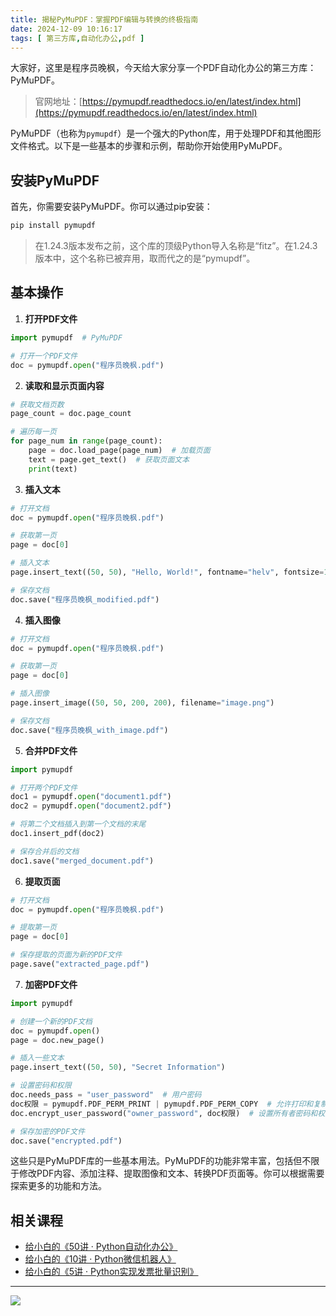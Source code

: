 ```yaml
---
title: 揭秘PyMuPDF：掌握PDF编辑与转换的终极指南
date: 2024-12-09 10:16:17
tags: [ 第三方库,自动化办公,pdf ]
---
```


大家好，这里是程序员晚枫，今天给大家分享一个PDF自动化办公的第三方库：PyMuPDF。

> 官网地址：[https://pymupdf.readthedocs.io/en/latest/index.html](https://pymupdf.readthedocs.io/en/latest/index.html)


PyMuPDF（也称为`pymupdf`）是一个强大的Python库，用于处理PDF和其他图形文件格式。以下是一些基本的步骤和示例，帮助你开始使用PyMuPDF。



## 安装PyMuPDF

首先，你需要安装PyMuPDF。你可以通过pip安装：

```bash
pip install pymupdf
```

> 在1.24.3版本发布之前，这个库的顶级Python导入名称是“fitz”。在1.24.3版本中，这个名称已被弃用，取而代之的是“pymupdf”。

## 基本操作

1. **打开PDF文件**

```python
import pymupdf  # PyMuPDF

# 打开一个PDF文件
doc = pymupdf.open("程序员晚枫.pdf")
```

2. **读取和显示页面内容**

```python
# 获取文档页数
page_count = doc.page_count

# 遍历每一页
for page_num in range(page_count):
    page = doc.load_page(page_num)  # 加载页面
    text = page.get_text()  # 获取页面文本
    print(text)
```

3. **插入文本**

```python
# 打开文档
doc = pymupdf.open("程序员晚枫.pdf")

# 获取第一页
page = doc[0]

# 插入文本
page.insert_text((50, 50), "Hello, World!", fontname="helv", fontsize=12)

# 保存文档
doc.save("程序员晚枫_modified.pdf")
```

4. **插入图像**

```python
# 打开文档
doc = pymupdf.open("程序员晚枫.pdf")

# 获取第一页
page = doc[0]

# 插入图像
page.insert_image((50, 50, 200, 200), filename="image.png")

# 保存文档
doc.save("程序员晚枫_with_image.pdf")
```

5. **合并PDF文件**

```python
import pymupdf

# 打开两个PDF文件
doc1 = pymupdf.open("document1.pdf")
doc2 = pymupdf.open("document2.pdf")

# 将第二个文档插入到第一个文档的末尾
doc1.insert_pdf(doc2)

# 保存合并后的文档
doc1.save("merged_document.pdf")
```

6. **提取页面**

```python
# 打开文档
doc = pymupdf.open("程序员晚枫.pdf")

# 提取第一页
page = doc[0]

# 保存提取的页面为新的PDF文件
page.save("extracted_page.pdf")
```

7. **加密PDF文件**

```python
import pymupdf

# 创建一个新的PDF文档
doc = pymupdf.open()
page = doc.new_page()

# 插入一些文本
page.insert_text((50, 50), "Secret Information")

# 设置密码和权限
doc.needs_pass = "user_password"  # 用户密码
doc权限 = pymupdf.PDF_PERM_PRINT | pymupdf.PDF_PERM_COPY  # 允许打印和复制
doc.encrypt_user_password("owner_password", doc权限)  # 设置所有者密码和权限

# 保存加密的PDF文件
doc.save("encrypted.pdf")
```

这些只是PyMuPDF库的一些基本用法。PyMuPDF的功能非常丰富，包括但不限于修改PDF内容、添加注释、提取图像和文本、转换PDF页面等。你可以根据需要探索更多的功能和方法。


## 相关课程

- [给小白的《50讲 · Python自动化办公》](https://www.python-office.com/course/50-python-office.html)
- [给小白的《10讲 · Python微信机器人》](https://www.python-office.com/course-002/10-PyOfficeRobot/10-PyOfficeRobot.html)
- [给小白的《5讲 · Python实现发票批量识别》](https://www.python-office.com/course-002/5-poocr/5-poocr.html)


---



![](https://python-office-1300615378.cos.ap-chongqing.myqcloud.com/ads/gzh/sub-py.jpg)
